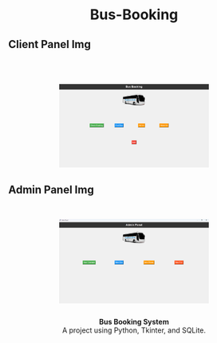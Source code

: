 <h1 align="center" >Bus-Booking</h1>
<h2>Client Panel Img</h2><br><br>

<p align="center">
    <img src="img/Client.png" width="300">
</p>
<h2>Admin Panel Img</><br><br>

<p align="center">
    <img src="img/Admin.png" width="300">
</p>
<h3 align="center"></h3>

<p align="center">
    <strong>Bus Booking System</strong><br>
    A project using Python, Tkinter, and SQLite.
</p>
